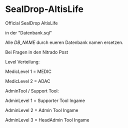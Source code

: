 SealDrop-AltisLife
==================

Official SealDrop AltisLife


in der "Datenbank.sql" 

Alle *DB_NAME* durch eueren Datenbank namen ersetzen.

Bei Fragen in den Nitrado Post


Level Verteilung:

MedicLevel 1 = MEDIC

MedicLevel 2 = ADAC


AdminTool / Support Tool:


AdminLevel 1 = Supporter Tool Ingame

AdminLevel 2 = Admin Tool Ingame

AdminLevel 3 = HeadAdmin Tool Ingame
